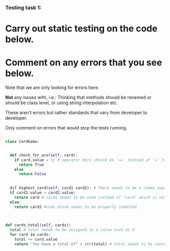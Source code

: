 ### Testing task 1:

# Carry out static testing on the code below.
# Comment on any errors that you see below.

Note that we are only looking for errors here.

**Not** any issues with, i.e.: 
Thinking that methods should be renamed or should be class level, or using string interpolation etc. 

These aren't errors but rather standards that vary from developer to developer. 

Only comment on errors that would stop the tests running.

```python

class CardGame:


  def check_for_ace(self, card):
    if card.value = 1: # operator here should be '==' instead of '=' to compare the value given, a single equals sign will simply set the value to 1 instead of comparing.
      return True
    else
      return False
   

  dif highest_card(self, card1 card2): # there needs to be a comma seperating all parameters in this function, between card1 and card2, and use 'def' instead on 'dif'
  if card1.value > card2.value:
    return card # card1 needs to be used instead of 'card' which is not defined
  else:
    return card2 #code block needs to be properly indented
  


def cards_total(self, cards):
  total # total needs to be assigned to a value such as 0
  for card in cards:
    total += card.value
    return "You have a total of" + str(total) # total needs to be converted to a string in order to return a full statement 
  
```
